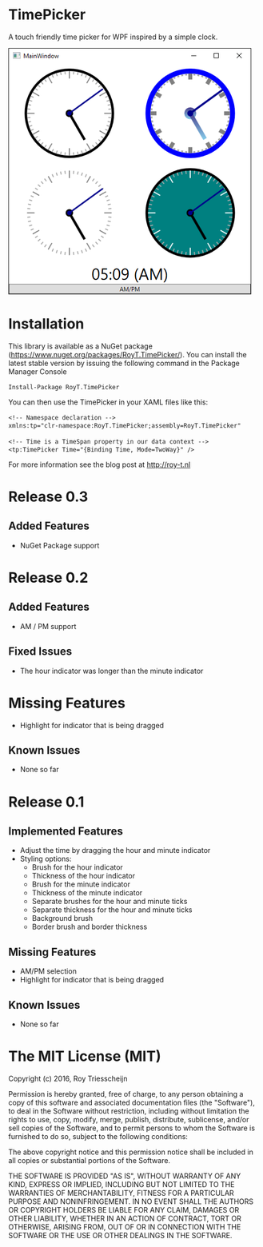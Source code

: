 # TimePicker
A touch friendly time picker for WPF inspired by a simple clock.

![Example](/screenshot.png)

# Installation
This library is available as a NuGet package (https://www.nuget.org/packages/RoyT.TimePicker/). You can install the latest stable version by issuing the following command in the Package Manager Console
```
Install-Package RoyT.TimePicker
```

You can then use the TimePicker in your XAML files like this:
```xaml
<!-- Namespace declaration -->
xmlns:tp="clr-namespace:RoyT.TimePicker;assembly=RoyT.TimePicker"

<!-- Time is a TimeSpan property in our data context -->
<tp:TimePicker Time="{Binding Time, Mode=TwoWay}" />
```
For more information see the blog post at http://roy-t.nl

# Release 0.3
## Added Features
- NuGet Package support

# Release 0.2
## Added Features
- AM / PM support

## Fixed Issues
- The hour indicator was longer than the minute indicator

# Missing Features
- Highlight for indicator that is being dragged

## Known Issues
- None so far

# Release 0.1
## Implemented Features
- Adjust the time by dragging the hour and minute indicator
- Styling options:
  - Brush for the hour indicator
  - Thickness of the hour indicator
  - Brush for the minute indicator
  - Thickness of the minute indicator
  - Separate brushes for the hour and minute ticks
  - Separate thickness for the hour and minute ticks
  - Background brush
  - Border brush and border thickness

## Missing Features
- AM/PM selection
- Highlight for indicator that is being dragged

## Known Issues
- None so far

# The MIT License (MIT)
Copyright (c) 2016, Roy Triesscheijn

Permission is hereby granted, free of charge, to any person obtaining a copy of this software and associated documentation files (the "Software"), to deal in the Software without restriction, including without limitation the rights to use, copy, modify, merge, publish, distribute, sublicense, and/or sell copies of the Software, and to permit persons to whom the Software is furnished to do so, subject to the following conditions:

The above copyright notice and this permission notice shall be included in all copies or substantial portions of the Software.

THE SOFTWARE IS PROVIDED "AS IS", WITHOUT WARRANTY OF ANY KIND, EXPRESS OR IMPLIED, INCLUDING BUT NOT LIMITED TO THE WARRANTIES OF MERCHANTABILITY, FITNESS FOR A PARTICULAR PURPOSE AND NONINFRINGEMENT. IN NO EVENT SHALL THE AUTHORS OR COPYRIGHT HOLDERS BE LIABLE FOR ANY CLAIM, DAMAGES OR OTHER LIABILITY, WHETHER IN AN ACTION OF CONTRACT, TORT OR OTHERWISE, ARISING FROM, OUT OF OR IN CONNECTION WITH THE SOFTWARE OR THE USE OR OTHER DEALINGS IN THE SOFTWARE.